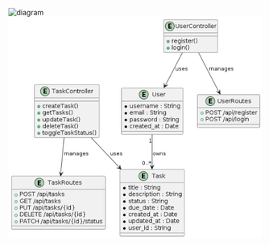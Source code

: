 ![diagram](./backend/sketch-project-diagram.plantuml)
![diagram](./backend/sketch-project-diagram.png)
